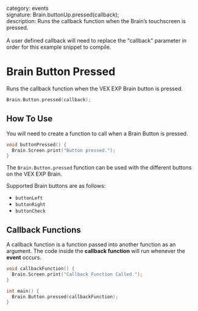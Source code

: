 category: events  
signature: Brain.buttonUp.pressed(callback);  
description: Runs the callback function when the Brain’s touchscreen is pressed.<br /><br />A user defined callback will need to replace the "callback" parameter in order for this example snippet to compile.  

#  Brain Button Pressed

Runs the callback function when the VEX EXP Brain button is pressed.

```cpp
Brain.Button.pressed(callback);
```

## How To Use

You will need to create a function to call when a Brain Button is pressed.

```cpp
void buttonPressed() {
  Brain.Screen.print("Button pressed.");
}
```

The `Brain.Button.pressed` function can be used with the different buttons on the VEX EXP Brain.


Supported Brain buttons are as follows:

- `buttonLeft`
- `buttonRight`
- `buttonCheck`

## Callback Functions

A callback function is a function passed into another function as an argument. The code inside the **callback function** will run whenever the **event** occurs. 

```cpp
void callbackFunction() {
  Brain.Screen.print("Callback Function Called.");
}

int main() {
  Brain.Button.pressed(callbackFunction);
}
```

<advanced>
</advanced>
